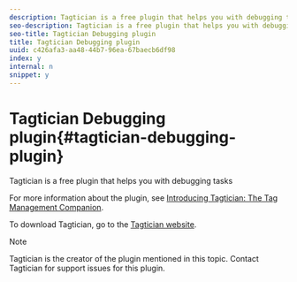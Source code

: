 ```yaml
---
description: Tagtician is a free plugin that helps you with debugging tasks
seo-description: Tagtician is a free plugin that helps you with debugging tasks
seo-title: Tagtician Debugging plugin
title: Tagtician Debugging plugin
uuid: c426afa3-aa48-44b7-96ea-67baecb6df98
index: y
internal: n
snippet: y
---
```


# Tagtician Debugging plugin{#tagtician-debugging-plugin}

Tagtician is a free plugin that helps you with debugging tasks

For more information about the plugin, see [Introducing Tagtician: The Tag Management Companion](https://jimalytics.com/tag-management/introducing-tagtician-beta-the-tag-management-companion/).

To download Tagtician, go to the [Tagtician website](https://tagtician.com).

>[!NOTE]
>
>Tagtician is the creator of the plugin mentioned in this topic. Contact Tagtician for support issues for this plugin.

